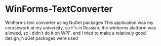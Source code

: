 # WinForms-TextConverter
WinForms text converter using NuGet packages
This application was my coursework at my university,
so it's in Russian, the winforms platform was allowed, 
so I didn't do it on WPF, and I tried to make a relatively good design,
NuGet packages were used
